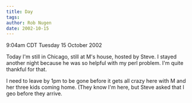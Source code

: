 ```yaml
---
title: Day
tags: 
author: Rob Nugen
date: 2002-10-15
---
```


<p class=date>9:04am CDT Tuesday 15 October 2002</p>

<p>Today I'm still in Chicago, still at M's house, hosted by Steve.  I
stayed another night because he was so helpful with my perl problem.
I'm quite thankful for that.</p>

<p>I need to leave by 1pm to be gone before it gets all crazy here
with M and her three kids coming home.  (They know I'm here, but Steve
asked that I geo before they arrive.</p>


